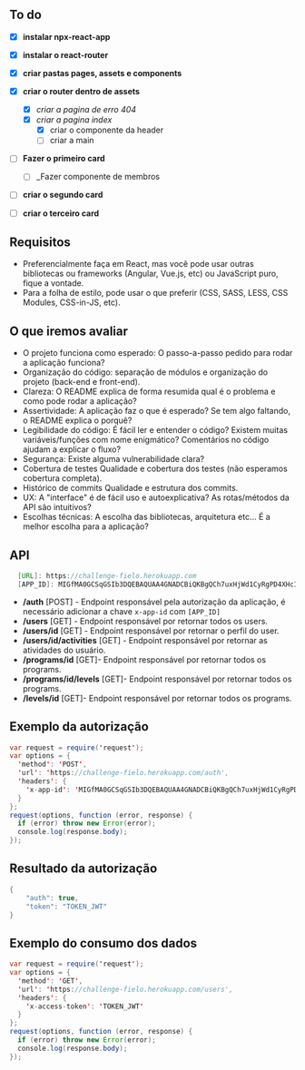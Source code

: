 ## To do

-[x] __instalar npx-react-app__
-[x] __instalar o react-router__
-[x] __criar pastas pages, assets e components__
-[x] __criar o router dentro de assets__
  -[x] _criar a pagina de erro 404_
  -[x] _criar a pagina index_
    - [x] criar o componente da header
    - [ ] criar a main
-[ ] __Fazer o primeiro card__
  - [ ] _Fazer componente de membros
- [ ] __criar o segundo card__
- [ ] __criar o terceiro card__
  


## Requisitos

- Preferencialmente faça em React, mas você pode usar outras bibliotecas ou frameworks (Angular, Vue.js, etc) ou JavaScript puro, fique a vontade.
- Para a folha de estilo, pode usar o que preferir (CSS, SASS, LESS, CSS Modules, CSS-in-JS, etc).

## O que iremos avaliar
- O projeto funciona como esperado: O passo-a-passo pedido para rodar a aplicação funciona?
- Organização do código: separação de módulos e organização do projeto (back-end e front-end).
- Clareza: O README explica de forma resumida qual é o problema e como pode rodar a aplicação?
- Assertividade: A aplicação faz o que é esperado? Se tem algo faltando, o README explica o porquê?
- Legibilidade do código: É fácil ler e entender o código? Existem muitas variáveis/funções com nome enigmático? Comentários no código ajudam a explicar o fluxo?
- Segurança: Existe alguma vulnerabilidade clara?
- Cobertura de testes Qualidade e cobertura dos testes (não esperamos cobertura completa).
- Histórico de commits Qualidade e estrutura dos commits.
- UX: A "interface" é de fácil uso e autoexplicativa? As rotas/métodos da API são intuitivos?
- Escolhas técnicas: A escolha das bibliotecas, arquitetura etc... É a melhor escolha para a aplicação?

## API

```java
  [URL]: https://challenge-fielo.herokuapp.com
  [APP_ID]: MIGfMA0GCSqGSIb3DQEBAQUAA4GNADCBiQKBgQCh7uxHjWd1CyRgPD4XHcIPKiDb
```

- **/auth** [POST] - Endpoint responsável pela autorização da aplicação, é necessário adicionar a chave `x-app-id` com  `[APP_ID]`
- **/users** [GET] - Endpoint responsável por retornar todos os users.
- **/users/id** [GET] - Endpoint responsável por retornar o perfil do user.
- **/users/id/activities** [GET] - Endpoint responsável por retornar as atividades do usuário.
- **/programs/id** [GET]- Endpoint responsável por retornar todos os programs.
- **/programs/id/levels** [GET]- Endpoint responsável por retornar todos os programs.
- **/levels/id** [GET]- Endpoint responsável por retornar todos os programs.

## Exemplo da autorização
```java
var request = require('request');
var options = {
  'method': 'POST',
  'url': 'https://challenge-fielo.herokuapp.com/auth',
  'headers': {
    'x-app-id': 'MIGfMA0GCSqGSIb3DQEBAQUAA4GNADCBiQKBgQCh7uxHjWd1CyRgPD4XHcIPKiDb'
  }
};
request(options, function (error, response) {
  if (error) throw new Error(error);
  console.log(response.body);
});
 ```

## Resultado da autorização

```java
{
    "auth": true,
    "token": "TOKEN_JWT"
}
```

## Exemplo do consumo dos dados
```java
var request = require('request');
var options = {
  'method': 'GET',
  'url': 'https://challenge-fielo.herokuapp.com/users',
  'headers': {
    'x-access-token': 'TOKEN_JWT'
  }
};
request(options, function (error, response) {
  if (error) throw new Error(error);
  console.log(response.body);
});
 ```